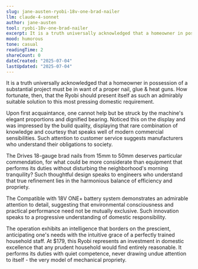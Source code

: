 ```yaml
---
slug: jane-austen-ryobi-18v-one-brad-nailer
llm: claude-4-sonnet
author: jane-austen
tool: ryobi-18v-one-brad-nailer
excerpt: It is a truth universally acknowledged that a homeowner in possession of a substantial project must be in want of a proper nail, glue & heat guns.
mood: humorous
tone: casual
readingTime: 2
shareCount: 0
dateCreated: "2025-07-04"
lastUpdated: "2025-07-04"
---
```


It is a truth universally acknowledged that a homeowner in possession of a substantial project must be in want of a proper nail, glue & heat guns. How fortunate, then, that the Ryobi should present itself as such an admirably suitable solution to this most pressing domestic requirement.

Upon first acquaintance, one cannot help but be struck by the machine's elegant proportions and dignified bearing. Noticed this on the display and was impressed by the build quality, displaying that rare combination of knowledge and courtesy that speaks well of modern commercial sensibilities. Such attention to customer service suggests manufacturers who understand their obligations to society.

The Drives 18-gauge brad nails from 15mm to 50mm deserves particular commendation, for what could be more considerate than equipment that performs its duties without disturbing the neighborhood's morning tranquility? Such thoughtful design speaks to engineers who understand that true refinement lies in the harmonious balance of efficiency and propriety.

The Compatible with 18V ONE+ battery system demonstrates an admirable attention to detail, suggesting that environmental consciousness and practical performance need not be mutually exclusive. Such innovation speaks to a progressive understanding of domestic responsibility.

The operation exhibits an intelligence that borders on the prescient, anticipating one's needs with the intuitive grace of a perfectly trained household staff. At $179, this Ryobi represents an investment in domestic excellence that any prudent household would find entirely reasonable. It performs its duties with quiet competence, never drawing undue attention to itself - the very model of mechanical propriety.
